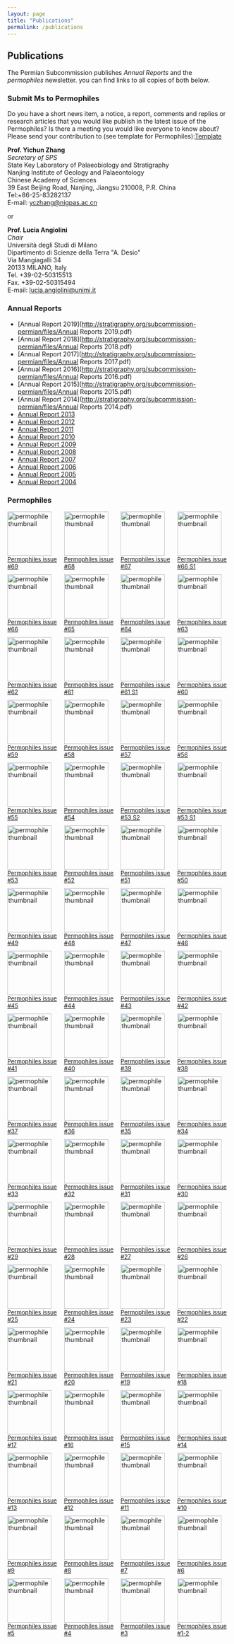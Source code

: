 ```yaml
---
layout: page
title: "Publications"
permalink: /publications
---
```

## Publications

The Permian Subcommission publishes _Annual Reports_ and the _permophiles_ newsletter. you can find links to all copies of both below.


### Submit Ms to Permophiles
 
Do you have a short news item, a notice, a report, comments and replies or research articles that you would like publish in the latest issue of the Permophiles? Is there a meeting you would like everyone to know about? Please send your contribution to (see template for Permophiles):[Template](http://stratigraphy.org/subcommission-permian/files/Template.pdf)  
 
 **Prof. Yichun Zhang**  
 _Secretary of SPS_  
State Key Laboratory of Palaeobiology and Stratigraphy  
Nanjing Institute of Geology and Palaeontology  
Chinese Academy of Sciences  
39 East Beijing Road, Nanjing, Jiangsu 210008, P.R. China  
Tel:+86-25-83282137  
E-mail: <yczhang@nigpas.ac.cn>   
 
 or
 
**Prof. Lucia Angiolini**  
_Chair_  
Università degli Studi di Milano  
Dipartimento di Scienze della Terra "A. Desio"  
Via Mangiagalli 34  
20133 MILANO, Italy  
Tel. +39-02-50315513  
Fax. +39-02-50315494  
E-mail: <lucia.angiolini@unimi.it>  
 
### Annual Reports

* [Annual Report 2019](http://stratigraphy.org/subcommission-permian/files/Annual Reports 2019.pdf)
* [Annual Report 2018](http://stratigraphy.org/subcommission-permian/files/Annual Reports 2018.pdf)
* [Annual Report 2017](http://stratigraphy.org/subcommission-permian/files/Annual Reports 2017.pdf)
* [Annual Report 2016](http://stratigraphy.org/subcommission-permian/files/Annual Reports 2016.pdf)
* [Annual Report 2015](http://stratigraphy.org/subcommission-permian/files/Annual Reports 2015.pdf)
* [Annual Report 2014](http://stratigraphy.org/subcommission-permian/files/Annual Reports 2014.pdf)
* [Annual Report 2013](http://stratigraphy.org/subcommission-permian/files/annualreports/20131201092647740.pdf)
* [Annual Report 2012](http://stratigraphy.org/subcommission-permian/files/annualreports/20131112144419364.pdf)
* [Annual Report 2011](http://stratigraphy.org/subcommission-permian/files/annualreports/20121113095409425.pdf)
* [Annual Report 2010](http://stratigraphy.org/subcommission-permian/files/annualreports/20121105133100536.pdf)
* [Annual Report 2009](http://stratigraphy.org/subcommission-permian/files/annualreports/20121023201022632.pdf)
* [Annual Report 2008](http://stratigraphy.org/subcommission-permian/files/annualreports/20121023200946015.pdf)
* [Annual Report 2007](http://stratigraphy.org/subcommission-permian/files/annualreports/20121023200913946.pdf)
* [Annual Report 2006](http://stratigraphy.org/subcommission-permian/files/annualreports/20121023200826515.pdf)
* [Annual Report 2005](http://stratigraphy.org/subcommission-permian/files/annualreports/20121023200129775.pdf)
* [Annual Report 2004](http://stratigraphy.org/subcommission-permian/files/annualreports/20121018164338491.pdf)

### Permophiles

<style>
    .permophile img {
        width: 100px;
    }
</style>
<div style="display: grid; grid-template-columns: repeat(4, 1fr); gap: 10px;">
 <a class="permophile" href="http://stratigraphy.org/subcommission-permian/files/permophiles/Permophiles 69-2020-11.pdf">
    <img src="http://stratigraphy.org/subcommission-permian/files/issue 69.jpg" alt="permophile thumbnail" /><br />
    <span style="font-size:small;">Permophiles issue #69</span>
</a> 
<a class="permophile" href="http://stratigraphy.org/subcommission-permian/files/permophiles/20200204001438566.pdf">
    <img src="http://stratigraphy.org/subcommission-permian/files/permophiles/20200204001327846.jpg" alt="permophile thumbnail" /><br />
    <span style="font-size:small;">Permophiles issue #68</span>
</a>
<a class="permophile" href="http://stratigraphy.org/subcommission-permian/files/permophiles/20190430111455900.pdf">
    <img src="http://stratigraphy.org/subcommission-permian/files/permophiles/20190430111359644.jpg" alt="permophile thumbnail" /><br />
    <span style="font-size:small;">Permophiles issue #67</span>
</a>
<a class="permophile" href="http://stratigraphy.org/subcommission-permian/files/permophiles/20180828212711700.pdf">
    <img src="http://stratigraphy.org/subcommission-permian/files/permophiles/20180828212634511.jpg" alt="permophile thumbnail" /><br />
    <span style="font-size:small;">Permophiles issue #66 S1</span>
</a>
<a class="permophile" href="http://stratigraphy.org/subcommission-permian/files/permophiles/20180825094514307.pdf">
    <img src="http://stratigraphy.org/subcommission-permian/files/permophiles/20180825094441693.jpg" alt="permophile thumbnail" /><br />
    <span style="font-size:small;">Permophiles issue #66</span>
</a>
<a class="permophile" href="http://stratigraphy.org/subcommission-permian/files/permophiles/20171223095945083.pdf">
    <img src="http://stratigraphy.org/subcommission-permian/files/permophiles/20171223095826529.jpg" alt="permophile thumbnail" /><br />
    <span style="font-size:small;">Permophiles issue #65</span>
</a>
<a class="permophile" href="http://stratigraphy.org/subcommission-permian/files/permophiles/20170202105509234.pdf">
    <img src="http://stratigraphy.org/subcommission-permian/files/permophiles/20170128100527149.jpg" alt="permophile thumbnail" /><br />
    <span style="font-size:small;">Permophiles issue #64</span>
</a>
<a class="permophile" href="http://stratigraphy.org/subcommission-permian/files/permophiles/20161015172743604.pdf">
    <img src="http://stratigraphy.org/subcommission-permian/files/permophiles/20161015172649128.jpg" alt="permophile thumbnail" /><br />
    <span style="font-size:small;">Permophiles issue #63</span>
</a>
<a class="permophile" href="http://stratigraphy.org/subcommission-permian/files/permophiles/20160114102633251.pdf">
    <img src="http://stratigraphy.org/subcommission-permian/files/permophiles/20160114102602452.jpg" alt="permophile thumbnail" /><br />
    <span style="font-size:small;">Permophiles issue #62</span>
</a>
<a class="permophile" href="http://stratigraphy.org/subcommission-permian/files/permophiles/20150630111341036.pdf">
    <img src="http://stratigraphy.org/subcommission-permian/files/permophiles/20150630111250080.jpg" alt="permophile thumbnail" /><br />
    <span style="font-size:small;">Permophiles issue #61</span>
</a>
<a class="permophile" href="http://stratigraphy.org/subcommission-permian/files/permophiles/20150525214216969.pdf">
    <img src="http://stratigraphy.org/subcommission-permian/files/permophiles/20150525214053544.jpg" alt="permophile thumbnail" /><br />
    <span style="font-size:small;">Permophiles issue #61 S1</span>
</a>
<a class="permophile" href="http://stratigraphy.org/subcommission-permian/files/permophiles/20141230221527498.pdf">
    <img src="http://stratigraphy.org/subcommission-permian/files/permophiles/20141230221010390.jpg" alt="permophile thumbnail" /><br />
    <span style="font-size:small;">Permophiles issue #60</span>
</a>
<a class="permophile" href="http://stratigraphy.org/subcommission-permian/files/permophiles/20140609145713191.pdf">
    <img src="http://stratigraphy.org/subcommission-permian/files/permophiles/20140608213439618.jpg" alt="permophile thumbnail" /><br />
    <span style="font-size:small;">Permophiles issue #59</span>
</a>
<a class="permophile" href="http://stratigraphy.org/subcommission-permian/files/permophiles/20131201091440287.pdf">
    <img src="http://stratigraphy.org/subcommission-permian/files/permophiles/20131201091908535.jpg" alt="permophile thumbnail" /><br />
    <span style="font-size:small;">Permophiles issue #58</span>
</a>
<a class="permophile" href="http://stratigraphy.org/subcommission-permian/files/permophiles/20130308201759372.pdf">
    <img src="http://stratigraphy.org/subcommission-permian/files/permophiles/20130308201525346.jpg" alt="permophile thumbnail" /><br />
    <span style="font-size:small;">Permophiles issue #57</span>
</a>
<a class="permophile" href="http://stratigraphy.org/subcommission-permian/files/permophiles/20121130090035535.pdf">
    <img src="http://stratigraphy.org/subcommission-permian/files/permophiles/20121129160319402.jpg" alt="permophile thumbnail" /><br />
    <span style="font-size:small;">Permophiles issue #56</span>
</a>
<a class="permophile" href="http://stratigraphy.org/subcommission-permian/files/permophiles/20121029114222790.pdf">
    <img src="http://stratigraphy.org/subcommission-permian/files/permophiles/20121029114155347.jpg" alt="permophile thumbnail" /><br />
    <span style="font-size:small;">Permophiles issue #55</span>
</a>
<a class="permophile" href="http://stratigraphy.org/subcommission-permian/files/permophiles/20121029114112782.pdf">
    <img src="http://stratigraphy.org/subcommission-permian/files/permophiles/20121029114124112.jpg" alt="permophile thumbnail" /><br />
    <span style="font-size:small;">Permophiles issue #54</span>
</a>
<a class="permophile" href="http://stratigraphy.org/subcommission-permian/files/permophiles/20121029114011447.pdf">
    <img src="http://stratigraphy.org/subcommission-permian/files/permophiles/20121029113913160.jpg" alt="permophile thumbnail" /><br />
    <span style="font-size:small;">Permophiles issue #53 S2</span>
</a>
<a class="permophile" href="http://stratigraphy.org/subcommission-permian/files/permophiles/20121027153614763.pdf">
    <img src="http://stratigraphy.org/subcommission-permian/files/permophiles/20121027153558617.jpg" alt="permophile thumbnail" /><br />
    <span style="font-size:small;">Permophiles issue #53 S1</span>
</a>
<a class="permophile" href="http://stratigraphy.org/subcommission-permian/files/permophiles/20121027153517829.pdf">
    <img src="http://stratigraphy.org/subcommission-permian/files/permophiles/20121027153443869.jpg" alt="permophile thumbnail" /><br />
    <span style="font-size:small;">Permophiles issue #53</span>
</a>
<a class="permophile" href="http://stratigraphy.org/subcommission-permian/files/permophiles/201210271533491000.pdf">
    <img src="http://stratigraphy.org/subcommission-permian/files/permophiles/20121027153333377.jpg" alt="permophile thumbnail" /><br />
    <span style="font-size:small;">Permophiles issue #52</span>
</a>
<a class="permophile" href="http://stratigraphy.org/subcommission-permian/files/permophiles/20121027153250868.pdf">
    <img src="http://stratigraphy.org/subcommission-permian/files/permophiles/20121027153301062.jpg" alt="permophile thumbnail" /><br />
    <span style="font-size:small;">Permophiles issue #51</span>
</a>
<a class="permophile" href="http://stratigraphy.org/subcommission-permian/files/permophiles/20121027153215023.pdf">
    <img src="http://stratigraphy.org/subcommission-permian/files/permophiles/20121027153200095.jpg" alt="permophile thumbnail" /><br />
    <span style="font-size:small;">Permophiles issue #50</span>
</a>
<a class="permophile" href="http://stratigraphy.org/subcommission-permian/files/permophiles/20121027153129490.pdf">
    <img src="http://stratigraphy.org/subcommission-permian/files/permophiles/20121027153110262.jpg" alt="permophile thumbnail" /><br />
    <span style="font-size:small;">Permophiles issue #49</span>
</a>
<a class="permophile" href="http://stratigraphy.org/subcommission-permian/files/permophiles/20121027153039028.pdf">
    <img src="http://stratigraphy.org/subcommission-permian/files/permophiles/20121027153020554.jpg" alt="permophile thumbnail" /><br />
    <span style="font-size:small;">Permophiles issue #48</span>
</a>
<a class="permophile" href="http://stratigraphy.org/subcommission-permian/files/permophiles/20121027152949199.pdf">
    <img src="http://stratigraphy.org/subcommission-permian/files/permophiles/20121027152932251.jpg" alt="permophile thumbnail" /><br />
    <span style="font-size:small;">Permophiles issue #47</span>
</a>
<a class="permophile" href="http://stratigraphy.org/subcommission-permian/files/permophiles/20121027152849807.pdf">
    <img src="http://stratigraphy.org/subcommission-permian/files/permophiles/20121027152902345.jpg" alt="permophile thumbnail" /><br />
    <span style="font-size:small;">Permophiles issue #46</span>
</a>
<a class="permophile" href="http://stratigraphy.org/subcommission-permian/files/permophiles/20121027152815848.pdf">
    <img src="http://stratigraphy.org/subcommission-permian/files/permophiles/20121027152800233.jpg" alt="permophile thumbnail" /><br />
    <span style="font-size:small;">Permophiles issue #45</span>
</a>
<a class="permophile" href="http://stratigraphy.org/subcommission-permian/files/permophiles/20121027152729378.pdf">
    <img src="http://stratigraphy.org/subcommission-permian/files/permophiles/20121027152712242.jpg" alt="permophile thumbnail" /><br />
    <span style="font-size:small;">Permophiles issue #44</span>
</a>
<a class="permophile" href="http://stratigraphy.org/subcommission-permian/files/permophiles/20121027152642493.pdf">
    <img src="http://stratigraphy.org/subcommission-permian/files/permophiles/20121027152627386.jpg" alt="permophile thumbnail" /><br />
    <span style="font-size:small;">Permophiles issue #43</span>
</a>
<a class="permophile" href="http://stratigraphy.org/subcommission-permian/files/permophiles/20121027152556271.pdf">
    <img src="http://stratigraphy.org/subcommission-permian/files/permophiles/20121027152542776.jpg" alt="permophile thumbnail" /><br />
    <span style="font-size:small;">Permophiles issue #42</span>
</a>
<a class="permophile" href="http://stratigraphy.org/subcommission-permian/files/permophiles/20121027152457996.pdf">
    <img src="http://stratigraphy.org/subcommission-permian/files/permophiles/20121027152431384.jpg" alt="permophile thumbnail" /><br />
    <span style="font-size:small;">Permophiles issue #41</span>
</a>
<a class="permophile" href="http://stratigraphy.org/subcommission-permian/files/permophiles/20121027152351479.pdf">
    <img src="http://stratigraphy.org/subcommission-permian/files/permophiles/20121027152336299.jpg" alt="permophile thumbnail" /><br />
    <span style="font-size:small;">Permophiles issue #40</span>
</a>
<a class="permophile" href="http://stratigraphy.org/subcommission-permian/files/permophiles/20121027152305128.pdf">
    <img src="http://stratigraphy.org/subcommission-permian/files/permophiles/20121027152250075.jpg" alt="permophile thumbnail" /><br />
    <span style="font-size:small;">Permophiles issue #39</span>
</a>
<a class="permophile" href="http://stratigraphy.org/subcommission-permian/files/permophiles/20121027152218077.pdf">
    <img src="http://stratigraphy.org/subcommission-permian/files/permophiles/20121027152204291.jpg" alt="permophile thumbnail" /><br />
    <span style="font-size:small;">Permophiles issue #38</span>
</a>
<a class="permophile" href="http://stratigraphy.org/subcommission-permian/files/permophiles/20121027152122093.pdf">
    <img src="http://stratigraphy.org/subcommission-permian/files/permophiles/20121027152134423.jpg" alt="permophile thumbnail" /><br />
    <span style="font-size:small;">Permophiles issue #37</span>
</a>
<a class="permophile" href="http://stratigraphy.org/subcommission-permian/files/permophiles/20121027152026991.pdf">
    <img src="http://stratigraphy.org/subcommission-permian/files/permophiles/20121027152005936.jpg" alt="permophile thumbnail" /><br />
    <span style="font-size:small;">Permophiles issue #36</span>
</a>
<a class="permophile" href="http://stratigraphy.org/subcommission-permian/files/permophiles/20121027151923383.pdf">
    <img src="http://stratigraphy.org/subcommission-permian/files/permophiles/20121027151935085.jpg" alt="permophile thumbnail" /><br />
    <span style="font-size:small;">Permophiles issue #35</span>
</a>
<a class="permophile" href="http://stratigraphy.org/subcommission-permian/files/permophiles/20121027151852022.pdf">
    <img src="http://stratigraphy.org/subcommission-permian/files/permophiles/20121027151838171.jpg" alt="permophile thumbnail" /><br />
    <span style="font-size:small;">Permophiles issue #34</span>
</a>
<a class="permophile" href="http://stratigraphy.org/subcommission-permian/files/permophiles/20121027151807120.pdf">
    <img src="http://stratigraphy.org/subcommission-permian/files/permophiles/20121027151753888.jpg" alt="permophile thumbnail" /><br />
    <span style="font-size:small;">Permophiles issue #33</span>
</a>
<a class="permophile" href="http://stratigraphy.org/subcommission-permian/files/permophiles/20121027151718211.pdf">
    <img src="http://stratigraphy.org/subcommission-permian/files/permophiles/20121027151654455.jpg" alt="permophile thumbnail" /><br />
    <span style="font-size:small;">Permophiles issue #32</span>
</a>
<a class="permophile" href="http://stratigraphy.org/subcommission-permian/files/permophiles/20121027151612384.pdf">
    <img src="http://stratigraphy.org/subcommission-permian/files/permophiles/20121027151624213.jpg" alt="permophile thumbnail" /><br />
    <span style="font-size:small;">Permophiles issue #31</span>
</a>
<a class="permophile" href="http://stratigraphy.org/subcommission-permian/files/permophiles/20121027151532118.pdf">
    <img src="http://stratigraphy.org/subcommission-permian/files/permophiles/20121027151512757.jpg" alt="permophile thumbnail" /><br />
    <span style="font-size:small;">Permophiles issue #30</span>
</a>
<a class="permophile" href="http://stratigraphy.org/subcommission-permian/files/permophiles/20121027151416789.pdf">
    <img src="http://stratigraphy.org/subcommission-permian/files/permophiles/20121027151336755.jpg" alt="permophile thumbnail" /><br />
    <span style="font-size:small;">Permophiles issue #29</span>
</a>
<a class="permophile" href="http://stratigraphy.org/subcommission-permian/files/permophiles/20121027151027995.pdf">
    <img src="http://stratigraphy.org/subcommission-permian/files/permophiles/20121027151038993.jpg" alt="permophile thumbnail" /><br />
    <span style="font-size:small;">Permophiles issue #28</span>
</a>
<a class="permophile" href="http://stratigraphy.org/subcommission-permian/files/permophiles/20121027150949112.pdf">
    <img src="http://stratigraphy.org/subcommission-permian/files/permophiles/20121027150931585.jpg" alt="permophile thumbnail" /><br />
    <span style="font-size:small;">Permophiles issue #27</span>
</a>
<a class="permophile" href="http://stratigraphy.org/subcommission-permian/files/permophiles/20121027150701842.pdf">
    <img src="http://stratigraphy.org/subcommission-permian/files/permophiles/20121027150730248.jpg" alt="permophile thumbnail" /><br />
    <span style="font-size:small;">Permophiles issue #26</span>
</a>
<a class="permophile" href="http://stratigraphy.org/subcommission-permian/files/permophiles/20121027150335809.pdf">
    <img src="http://stratigraphy.org/subcommission-permian/files/permophiles/20121027150313485.jpg" alt="permophile thumbnail" /><br />
    <span style="font-size:small;">Permophiles issue #25</span>
</a>
<a class="permophile" href="http://stratigraphy.org/subcommission-permian/files/permophiles/20121027150229219.pdf">
    <img src="http://stratigraphy.org/subcommission-permian/files/permophiles/20121027150242249.jpg" alt="permophile thumbnail" /><br />
    <span style="font-size:small;">Permophiles issue #24</span>
</a>
<a class="permophile" href="http://stratigraphy.org/subcommission-permian/files/permophiles/20121027150128999.pdf">
    <img src="http://stratigraphy.org/subcommission-permian/files/permophiles/20121027150111308.jpg" alt="permophile thumbnail" /><br />
    <span style="font-size:small;">Permophiles issue #23</span>
</a>
<a class="permophile" href="http://stratigraphy.org/subcommission-permian/files/permophiles/20121027150014498.pdf">
    <img src="http://stratigraphy.org/subcommission-permian/files/permophiles/20121027150032473.jpg" alt="permophile thumbnail" /><br />
    <span style="font-size:small;">Permophiles issue #22</span>
</a>
<a class="permophile" href="http://stratigraphy.org/subcommission-permian/files/permophiles/20121027145936984.pdf">
    <img src="http://stratigraphy.org/subcommission-permian/files/permophiles/20121027145910063.jpg" alt="permophile thumbnail" /><br />
    <span style="font-size:small;">Permophiles issue #21</span>
</a>
<a class="permophile" href="http://stratigraphy.org/subcommission-permian/files/permophiles/20121027145810672.pdf">
    <img src="http://stratigraphy.org/subcommission-permian/files/permophiles/20121027145753277.jpg" alt="permophile thumbnail" /><br />
    <span style="font-size:small;">Permophiles issue #20</span>
</a>
<a class="permophile" href="http://stratigraphy.org/subcommission-permian/files/permophiles/20121027144345458.pdf">
    <img src="http://stratigraphy.org/subcommission-permian/files/permophiles/20121027144327435.jpg" alt="permophile thumbnail" /><br />
    <span style="font-size:small;">Permophiles issue #19</span>
</a>
<a class="permophile" href="http://stratigraphy.org/subcommission-permian/files/permophiles/20121023211925466.pdf">
    <img src="http://stratigraphy.org/subcommission-permian/files/permophiles/20121023211901516.jpg" alt="permophile thumbnail" /><br />
    <span style="font-size:small;">Permophiles issue #18</span>
</a>
<a class="permophile" href="http://stratigraphy.org/subcommission-permian/files/permophiles/20121027144140166.pdf">
    <img src="http://stratigraphy.org/subcommission-permian/files/permophiles/20121027144104678.jpg" alt="permophile thumbnail" /><br />
    <span style="font-size:small;">Permophiles issue #17</span>
</a>
<a class="permophile" href="http://stratigraphy.org/subcommission-permian/files/permophiles/20121023211336798.pdf">
    <img src="http://stratigraphy.org/subcommission-permian/files/permophiles/20121023211315767.jpg" alt="permophile thumbnail" /><br />
    <span style="font-size:small;">Permophiles issue #16</span>
</a>
<a class="permophile" href="http://stratigraphy.org/subcommission-permian/files/permophiles/20121023211216862.pdf">
    <img src="http://stratigraphy.org/subcommission-permian/files/permophiles/20121023211152004.jpg" alt="permophile thumbnail" /><br />
    <span style="font-size:small;">Permophiles issue #15</span>
</a>
<a class="permophile" href="http://stratigraphy.org/subcommission-permian/files/permophiles/20121023210917201.pdf">
    <img src="http://stratigraphy.org/subcommission-permian/files/permophiles/20121023210850948.jpg" alt="permophile thumbnail" /><br />
    <span style="font-size:small;">Permophiles issue #14</span>
</a>
<a class="permophile" href="http://stratigraphy.org/subcommission-permian/files/permophiles/20121023203319587.pdf">
    <img src="http://stratigraphy.org/subcommission-permian/files/permophiles/20121023203251769.jpg" alt="permophile thumbnail" /><br />
    <span style="font-size:small;">Permophiles issue #13</span>
</a>
<a class="permophile" href="http://stratigraphy.org/subcommission-permian/files/permophiles/20121023203137677.pdf">
    <img src="http://stratigraphy.org/subcommission-permian/files/permophiles/20121023203117278.jpg" alt="permophile thumbnail" /><br />
    <span style="font-size:small;">Permophiles issue #12</span>
</a>
<a class="permophile" href="http://stratigraphy.org/subcommission-permian/files/permophiles/20121023202946966.pdf">
    <img src="http://stratigraphy.org/subcommission-permian/files/permophiles/20121023202921411.jpg" alt="permophile thumbnail" /><br />
    <span style="font-size:small;">Permophiles issue #11</span>
</a>
<a class="permophile" href="http://stratigraphy.org/subcommission-permian/files/permophiles/20121023202755895.pdf">
    <img src="http://stratigraphy.org/subcommission-permian/files/permophiles/20121023202723424.jpg" alt="permophile thumbnail" /><br />
    <span style="font-size:small;">Permophiles issue #10</span>
</a>
<a class="permophile" href="http://stratigraphy.org/subcommission-permian/files/permophiles/20121023202403660.pdf">
    <img src="http://stratigraphy.org/subcommission-permian/files/permophiles/20121023202347255.jpg" alt="permophile thumbnail" /><br />
    <span style="font-size:small;">Permophiles issue #9</span>
</a>
<a class="permophile" href="http://stratigraphy.org/subcommission-permian/files/permophiles/20121023195553962.pdf">
    <img src="http://stratigraphy.org/subcommission-permian/files/permophiles/20121023195520425.jpg" alt="permophile thumbnail" /><br />
    <span style="font-size:small;">Permophiles issue #8</span>
</a>
<a class="permophile" href="http://stratigraphy.org/subcommission-permian/files/permophiles/20121018211102285.pdf">
    <img src="http://stratigraphy.org/subcommission-permian/files/permophiles/20121018211037107.jpg" alt="permophile thumbnail" /><br />
    <span style="font-size:small;">Permophiles issue #7</span>
</a>
<a class="permophile" href="http://stratigraphy.org/subcommission-permian/files/permophiles/20121018210757515.pdf">
    <img src="http://stratigraphy.org/subcommission-permian/files/permophiles/20121018210819866.jpg" alt="permophile thumbnail" /><br />
    <span style="font-size:small;">Permophiles issue #6</span>
</a>
<a class="permophile" href="http://stratigraphy.org/subcommission-permian/files/permophiles/20121018210309826.pdf">
    <img src="http://stratigraphy.org/subcommission-permian/files/permophiles/20121018210231055.jpg" alt="permophile thumbnail" /><br />
    <span style="font-size:small;">Permophiles issue #5</span>
</a>
<a class="permophile" href="http://stratigraphy.org/subcommission-permian/files/permophiles/20121018205945864.pdf">
    <img src="http://stratigraphy.org/subcommission-permian/files/permophiles/20121018205905537.jpg" alt="permophile thumbnail" /><br />
    <span style="font-size:small;">Permophiles issue #4</span>
</a>
<a class="permophile" href="http://stratigraphy.org/subcommission-permian/files/permophiles/20121018205431650.pdf">
    <img src="http://stratigraphy.org/subcommission-permian/files/permophiles/20121018212523299.jpg" alt="permophile thumbnail" /><br />
    <span style="font-size:small;">Permophiles issue #3</span>
</a>
<a class="permophile" href="http://stratigraphy.org/subcommission-permian/files/permophiles/20121018204908024.pdf">
    <img src="http://stratigraphy.org/subcommission-permian/files/permophiles/20121018205136985.jpg" alt="permophile thumbnail" /><br />
    <span style="font-size:small;">Permophiles issue #1-2</span>
</a>
</div>
